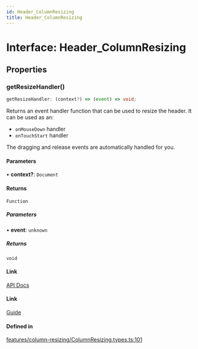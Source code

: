 ```yaml
---
id: Header_ColumnResizing
title: Header_ColumnResizing
---
```


# Interface: Header\_ColumnResizing

## Properties

### getResizeHandler()

```ts
getResizeHandler: (context?) => (event) => void;
```

Returns an event handler function that can be used to resize the header. It can be used as an:
- `onMouseDown` handler
- `onTouchStart` handler

The dragging and release events are automatically handled for you.

#### Parameters

• **context?**: `Document`

#### Returns

`Function`

##### Parameters

• **event**: `unknown`

##### Returns

`void`

#### Link

[API Docs](https://tanstack.com/table/v8/docs/api/features/column-sizing#getresizehandler)

#### Link

[Guide](https://tanstack.com/table/v8/docs/guide/column-sizing)

#### Defined in

[features/column-resizing/ColumnResizing.types.ts:101](https://github.com/TanStack/table/blob/b1e6b79157b0debc7222660572b06c8b857f4605/packages/table-core/src/features/column-resizing/ColumnResizing.types.ts#L101)
